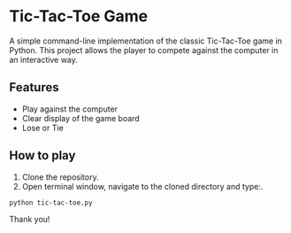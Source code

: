 # Tic-Tac-Toe Game
A simple command-line implementation of the classic Tic-Tac-Toe game in Python. This project allows the player to compete against the computer in an interactive way.

## Features

- Play against the computer
- Clear display of the game board
- Lose or Tie

## How to play

1. Clone the repository. 
2. Open terminal window, navigate to the cloned directory and type:.
```
python tic-tac-toe.py
```


Thank you!
